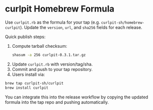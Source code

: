 # curlpit Homebrew Formula

Use `curlpit.rb` as the formula for your tap (e.g. `curlpit-sh/homebrew-curlpit`). Update the `version`, `url`, and `sha256` fields for each release.

Quick publish steps:

1. Compute tarball checksum:
   ```bash
   shasum -a 256 curlpit-0.3.1.tar.gz
   ```
2. Update `curlpit.rb` with version/tag/sha.
3. Commit and push to your tap repository.
4. Users install via:
  ```bash
  brew tap curlpit-sh/curlpit
  brew install curlpit
  ```

You can integrate this into the release workflow by copying the updated formula into the tap repo and pushing automatically.
